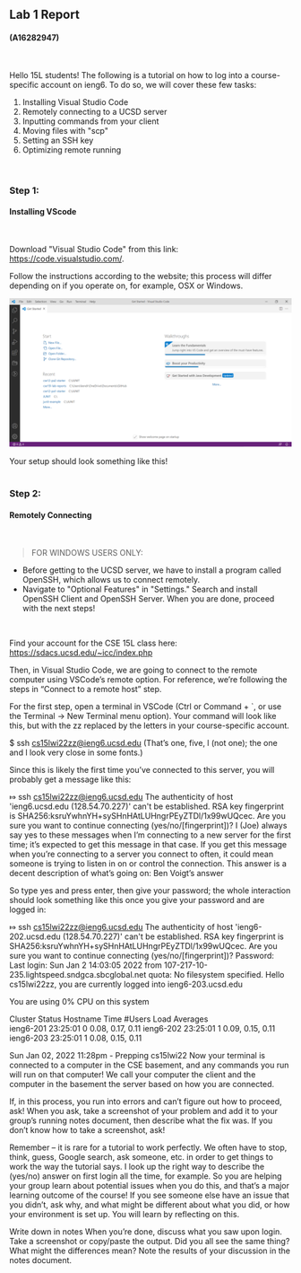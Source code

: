 ## **Lab 1 Report**
#### (A16282947)
<br/>

Hello 15L students! The following is a tutorial on how to log into a course-specific account on ieng6. To do so, we will cover these few tasks:

1. Installing Visual Studio Code
2. Remotely connecting to a UCSD server
3. Inputting commands from your client
4. Moving files with "scp"
5. Setting an SSH key
6. Optimizing remote running

<br/>

### **Step 1:**
#### Installing VScode
<br/>

Download "Visual Studio Code" from this link: https://code.visualstudio.com/. 

Follow the instructions according to the website; this process will differ depending on if you operate on, for example, OSX or Windows.

![image](Screenshot2022-01-13141746.png)

Your setup should look something like this!
<br/>
<br/>
### **Step 2:**
#### Remotely Connecting
<br/>

> FOR WINDOWS USERS ONLY:
- Before getting to the UCSD server, we have to install a program called OpenSSH, which allows us to connect remotely.
- Navigate to "Optional Features" in "Settings." Search and install OpenSSH Client and OpenSSH Server. When you are done, proceed with the next steps!

<br/>

Find your account for the CSE 15L class here: https://sdacs.ucsd.edu/~icc/index.php

Then, in Visual Studio Code, we are going to connect to the remote computer using VSCode’s remote option. For reference, we’re following the steps in “Connect to a remote host” step.

For the first step, open a terminal in VSCode (Ctrl or Command + `, or use the Terminal → New Terminal menu option). Your command will look like this, but with the zz replaced by the letters in your course-specific account.

$ ssh cs15lwi22zz@ieng6.ucsd.edu
(That’s one, five, l (not one); the one and l look very close in some fonts.)

Since this is likely the first time you’ve connected to this server, you will probably get a message like this:

⤇ ssh cs15lwi22zz@ieng6.ucsd.edu
The authenticity of host 'ieng6.ucsd.edu (128.54.70.227)' can't be established.
RSA key fingerprint is SHA256:ksruYwhnYH+sySHnHAtLUHngrPEyZTDl/1x99wUQcec.
Are you sure you want to continue connecting (yes/no/[fingerprint])? 
I (Joe) always say yes to these messages when I’m connecting to a new server for the first time; it’s expected to get this message in that case. If you get this message when you’re connecting to a server you connect to often, it could mean someone is trying to listen in on or control the connection. This answer is a decent description of what’s going on: Ben Voigt’s answer

So type yes and press enter, then give your password; the whole interaction should look something like this once you give your password and are logged in:

⤇ ssh cs15lwi22zz@ieng6.ucsd.edu
The authenticity of host 'ieng6-202.ucsd.edu (128.54.70.227)' can't be established.
RSA key fingerprint is SHA256:ksruYwhnYH+sySHnHAtLUHngrPEyZTDl/1x99wUQcec.
Are you sure you want to continue connecting (yes/no/[fingerprint])? 
Password: 
Last login: Sun Jan  2 14:03:05 2022 from 107-217-10-235.lightspeed.sndgca.sbcglobal.net
quota: No filesystem specified.
Hello cs15lwi22zz, you are currently logged into ieng6-203.ucsd.edu

You are using 0% CPU on this system

Cluster Status 
Hostname     Time    #Users  Load  Averages  
ieng6-201   23:25:01   0  0.08,  0.17,  0.11
ieng6-202   23:25:01   1  0.09,  0.15,  0.11
ieng6-203   23:25:01   1  0.08,  0.15,  0.11

Sun Jan 02, 2022 11:28pm - Prepping cs15lwi22
Now your terminal is connected to a computer in the CSE basement, and any commands you run will run on that computer! We call your computer the client and the computer in the basement the server based on how you are connected.

If, in this process, you run into errors and can’t figure out how to proceed, ask! When you ask, take a screenshot of your problem and add it to your group’s running notes document, then describe what the fix was. If you don’t know how to take a screenshot, ask!

Remember – it is rare for a tutorial to work perfectly. We often have to stop, think, guess, Google search, ask someone, etc. in order to get things to work the way the tutorial says. I look up the right way to describe the (yes/no) answer on first login all the time, for example. So you are helping your group learn about potential issues when you do this, and that’s a major learning outcome of the course! If you see someone else have an issue that you didn’t, ask why, and what might be different about what you did, or how your environment is set up. You will learn by reflecting on this.

Write down in notes When you’re done, discuss what you saw upon login. Take a screenshot or copy/paste the output. Did you all see the same thing? What might the differences mean? Note the results of your discussion in the notes document.


<!-- 



Trying Some Commands
Moving Files with scp
Setting an SSH Key
Optimizing Remote Running
-->